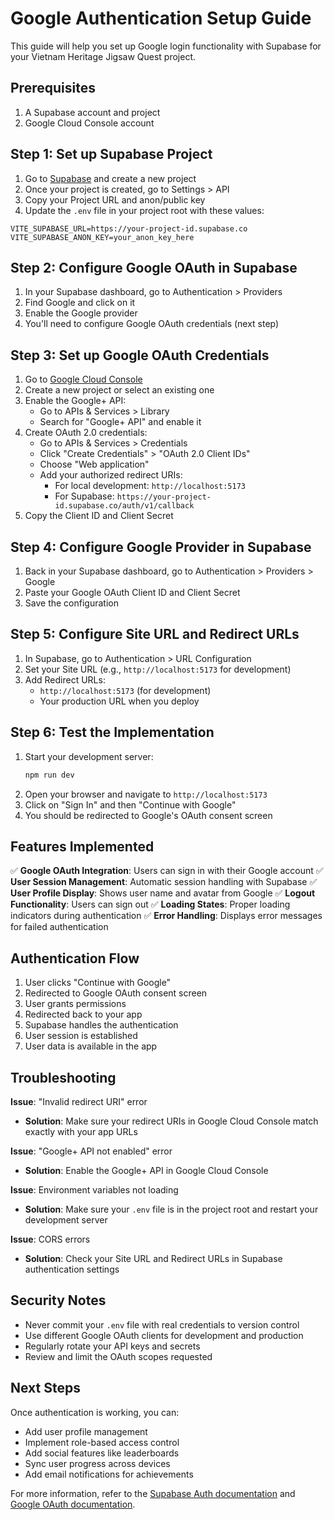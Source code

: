 # Google Authentication Setup Guide

This guide will help you set up Google login functionality with Supabase for your Vietnam Heritage Jigsaw Quest project.

## Prerequisites

1. A Supabase account and project
2. Google Cloud Console account

## Step 1: Set up Supabase Project

1. Go to [Supabase](https://supabase.com) and create a new project
2. Once your project is created, go to Settings > API
3. Copy your Project URL and anon/public key
4. Update the `.env` file in your project root with these values:

```env
VITE_SUPABASE_URL=https://your-project-id.supabase.co
VITE_SUPABASE_ANON_KEY=your_anon_key_here
```

## Step 2: Configure Google OAuth in Supabase

1. In your Supabase dashboard, go to Authentication > Providers
2. Find Google and click on it
3. Enable the Google provider
4. You'll need to configure Google OAuth credentials (next step)

## Step 3: Set up Google OAuth Credentials

1. Go to [Google Cloud Console](https://console.cloud.google.com/)
2. Create a new project or select an existing one
3. Enable the Google+ API:
   - Go to APIs & Services > Library
   - Search for "Google+ API" and enable it
4. Create OAuth 2.0 credentials:
   - Go to APIs & Services > Credentials
   - Click "Create Credentials" > "OAuth 2.0 Client IDs"
   - Choose "Web application"
   - Add your authorized redirect URIs:
     - For local development: `http://localhost:5173`
     - For Supabase: `https://your-project-id.supabase.co/auth/v1/callback`
5. Copy the Client ID and Client Secret

## Step 4: Configure Google Provider in Supabase

1. Back in your Supabase dashboard, go to Authentication > Providers > Google
2. Paste your Google OAuth Client ID and Client Secret
3. Save the configuration

## Step 5: Configure Site URL and Redirect URLs

1. In Supabase, go to Authentication > URL Configuration
2. Set your Site URL (e.g., `http://localhost:5173` for development)
3. Add Redirect URLs:
   - `http://localhost:5173` (for development)
   - Your production URL when you deploy

## Step 6: Test the Implementation

1. Start your development server:
   ```cmd
   npm run dev
   ```
2. Open your browser and navigate to `http://localhost:5173`
3. Click on "Sign In" and then "Continue with Google"
4. You should be redirected to Google's OAuth consent screen

## Features Implemented

✅ **Google OAuth Integration**: Users can sign in with their Google account
✅ **User Session Management**: Automatic session handling with Supabase
✅ **User Profile Display**: Shows user name and avatar from Google
✅ **Logout Functionality**: Users can sign out
✅ **Loading States**: Proper loading indicators during authentication
✅ **Error Handling**: Displays error messages for failed authentication

## Authentication Flow

1. User clicks "Continue with Google"
2. Redirected to Google OAuth consent screen
3. User grants permissions
4. Redirected back to your app
5. Supabase handles the authentication
6. User session is established
7. User data is available in the app

## Troubleshooting

**Issue**: "Invalid redirect URI" error

- **Solution**: Make sure your redirect URIs in Google Cloud Console match exactly with your app URLs

**Issue**: "Google+ API not enabled" error

- **Solution**: Enable the Google+ API in Google Cloud Console

**Issue**: Environment variables not loading

- **Solution**: Make sure your `.env` file is in the project root and restart your development server

**Issue**: CORS errors

- **Solution**: Check your Site URL and Redirect URLs in Supabase authentication settings

## Security Notes

- Never commit your `.env` file with real credentials to version control
- Use different Google OAuth clients for development and production
- Regularly rotate your API keys and secrets
- Review and limit the OAuth scopes requested

## Next Steps

Once authentication is working, you can:

- Add user profile management
- Implement role-based access control
- Add social features like leaderboards
- Sync user progress across devices
- Add email notifications for achievements

For more information, refer to the [Supabase Auth documentation](https://supabase.com/docs/guides/auth) and [Google OAuth documentation](https://developers.google.com/identity/protocols/oauth2).
